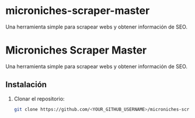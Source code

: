 # microniches-scraper-master
Una herramienta simple para scrapear webs y obtener información de SEO.

# Microniches Scraper Master

Una herramienta simple para scrapear webs y obtener información de SEO.

## Instalación

1. Clonar el repositorio:
   ```sh
   git clone https://github.com/<YOUR_GITHUB_USERNAME>/microniches-scraper-master.git

